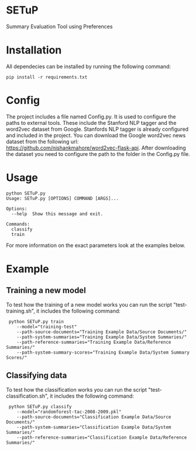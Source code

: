 # SETuP
Summary Evaluation Tool using Preferences

# Installation
All dependecies can be installed by running the following command:

```
pip install -r requirements.txt
```

# Config
The project includes a file named Config.py. It is used to configure the paths to external tools. These include the Stanford NLP tagger and the word2vec dataset from Google. Stanfords NLP tagger is already configured and included in the project. You can download the Google word2vec news dataset from the following url: <https://github.com/nishankmahore/word2vec-flask-api>. After downloading the dataset you need to configure the path to the folder in the Config.py file.

# Usage
```
python SETuP.py 
Usage: SETuP.py [OPTIONS] COMMAND [ARGS]...

Options:
  --help  Show this message and exit.

Commands:
  classify
  train
```

For more information on the exact parameters look at the examples below.

# Example
## Training a new model
To test how the training of a new model works you can run the script "test-training.sh", it includes the following command:
```
 python SETuP.py train 
    --model="training-test"
    --path-source-documents="Training Example Data/Source Documents/"
    --path-system-summaries="Training Example Data/System Summaries/"
    --path-reference-summaries="Training Example Data/Reference Summaries/"
    --path-system-summary-scores="Training Example Data/System Summary Scores/"
```

## Classifying data
To test how the classification works you can run the script "test-classification.sh", it includes the following command:

```
 python SETuP.py classify  
    --model="randomforest-tac-2008-2009.pkl"
    --path-source-documents="Classification Example Data/Source Documents/"
    --path-system-summaries="Classification Example Data/System Summaries/"
    --path-reference-summaries="Classification Example Data/Reference Summaries/"
```


